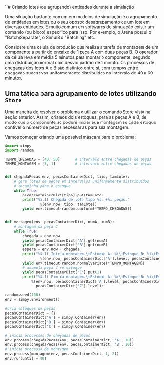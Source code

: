 ``# Criando lotes (ou agrupando) entidades durante a simulação

Uma situação bastante comum em modelos de simulação é o agrupamento de entidades em lotes ou o seu oposto: desagrupamento de um lote em diversas entidades. É muito comum em softwares de simulação existir um comando (ou bloco) específico para isso. Por exemplo, o Arena possui o "Batch/Separate", o Simul8 o "Batching" etc.

Considere uma célula de produção que realiza a tarefa de montagem de um componente a partir do encaixe de 1 peça A com duas peças B. O operador da célula leva em média 5 minutos para montar o componente, segundo uma distribuição normal com desvio padrão de 1 minuto. Os processos de chegadas dos lotes A e B são distintos entre si, com tempos entre chegadas sucessivas uniformemente distribuidos no intervalo de 40 a 60 minutos.

## Uma tática para agrupamento de lotes utilizando `Store`

Uma maneira de resolver o problema é utilizar o comando Store visto na seção anterior. Assim, criamos dois estoques, para as peças A e B, de modo que o componente só poderá iniciar sua montagem se cada estoque contiver o número de peças necessárias para sua montagem.

Vamos começar criando uma possível máscara para o problema:
```python
import simpy
import random

TEMPO_CHEGADAS = [40, 50]       # intervalo entre chegadas de peças
TEMPO_MONTAGEM = [5, 1]         # intervalo entre chegadas de peças


def chegadaPecas(env, pecasContainerDict, tipo, tamLote):
    # gera lotes de pecas em intervalos uniformemente distribuídos
    # encaminha para o estoque
    while True:
        pecasContainerDict[tipo].put(tamLote)
        print("%5.1f Chegada de lote tipo %s: +%i peças."
                %(env.now, tipo, tamLote))
        yield env.timeout(random.uniform(*TEMPO_CHEGADAS))

        
def montagem(env, pecasContainerDict, numA, numB):
    # montagem da peça C
    while True:
        chegada = env.now
        yield pecasContainerDict['A'].get(numA)
        yield pecasContainerDict['B'].get(numB)
        espera = env.now - chegada
        print("%5.1f Inicia montagem.\tEstoque A: %i\tEstoque B: %i\tEspera: %4.1f"
                %(env.now, pecasContainerDict['A'].level, pecasContainerDict['B'].level, espera))
        yield env.timeout(random.normalvariate(*TEMPO_MONTAGEM))
        # acumula peça C no estoque
        yield pecasContainerDict['C'].put(1)
        print("%5.1f Fim da montagem.\tEstoque A: %i\tEstoque B: %i\tEstoque C: %i\t"
            %(env.now, pecasContainerDict['A'].level, pecasContainerDict['B'].level,
              pecasContainerDict['C'].level))
    
random.seed(100)            
env = simpy.Environment()

#cria estoques de peças 
pecasContainerDict = {}
pecasContainerDict['A'] = simpy.Container(env)
pecasContainerDict['B'] = simpy.Container(env)
pecasContainerDict['C'] = simpy.Container(env)

# inicia processos de chegadas de pecas
env.process(chegadaPecas(env, pecasContainerDict, 'A', 10))
env.process(chegadaPecas(env, pecasContainerDict, 'B', 10))
# inicia processo de montagem
env.process(montagem(env, pecasContainerDict, 1, 2))
env.run(until = 80)   
```

